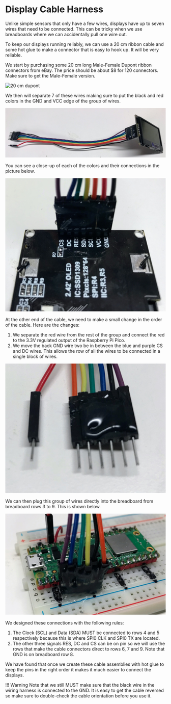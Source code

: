 # Display Cable Harness

Unlike simple sensors that only have a few wires, displays have up to seven wires that need to be connected. This can be tricky when we use breadboards where we can accidentally pull one wire out.

To keep our displays running reliably, we can use a 20 cm ribbon cable and some hot glue to make a connector that is easy to hook up. It will be very reliable.

We start by purchasing some 20 cm long Male-Female Dupont ribbon connectors from eBay. The price should be about $8 for 120 connectors. Make sure to get the Male-Female version.

![20 cm dupont](dupont-ribbon-cable-m-f)

We then will separate 7 of these wires making sure to put the black and red colors in the GND and VCC edge of the group of wires.

![Display Cable Harness 1](../img/display-harness-1.jpg)

You can see a close-up of each of the colors and their connections in the picture below.


![Display Cable Harness 2](../img/display-harness-2.jpg)

At the other end of the cable, we need to make a small change in the order of the cable. Here are the changes:

1. We separate the red wire from the rest of the group and connect the red to the 3.3V regulated output of the Raspberry Pi Pico.
2. We move the back GND wire two be in between the blue and purple CS and DC wires. This allows the row of all the wires to be connected in a single block of wires.

![Display Cable Harness 3](../img/display-harness-3.jpg)

We can then plug this group of wires directly into the breadboard from breadboard rows 3 to 9. This is shown below.

![Display Cable Harness 3](../img/display-harness-4.jpg)

We designed these connections with the following rules:

1. The Clock (SCL) and Data (SDA) MUST be connected to rows 4 and 5 respectively because this is where SPI0 CLK and SPI0 TX are located.
2. The other three signals RES, DC and CS can be on pin so we will use the rows that make the cable connectors direct to rows 6, 7 and 9. Note that GND is on breadboard row 8.

We have found that once we create these cable assemblies with hot glue to keep the pins in the right order it makes it much easier to connect the displays.

!!! Warning
    Note that we still MUST make sure that the black wire in the wiring harness is connected to the GND. It is easy to get the cable reversed so make sure to double-check the cable orientation before you use it.

